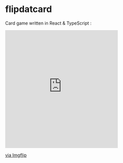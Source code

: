 # flipdatcard
Card game written in React &amp; TypeScript :

<div style="width:360px;max-width:100%;"><div style="height:0;padding-bottom:104.44%;position:relative;"><iframe width="360" height="376" style="position:absolute;top:0;left:0;width:100%;height:100%;" frameBorder="0" src="https://imgflip.com/embed/3x17l0"></iframe></div><p><a href="https://imgflip.com/gif/3x17l0">via Imgflip</a></p></div>
